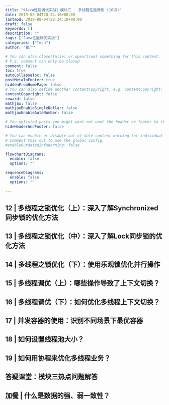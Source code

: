 ```yaml
---
title: "《Java性能调优实战》模块三 · 多线程性能调优 (10讲)"
date: 2019-08-04T20:34:10+08:00
lastmod: 2019-08-04T20:34:10+08:00
draft: false
keywords: []
description: ""
tags: ["Java性能调优实战"]
categories: ["Tech"]
author: "瞿广"

# You can also close(false) or open(true) something for this content.
# P.S. comment can only be closed
comment: false
toc: true
autoCollapseToc: false
postMetaInFooter: true
hiddenFromHomePage: false
# You can also define another contentCopyright. e.g. contentCopyright: "This is another copyright."
contentCopyright: false
reward: false
mathjax: false
mathjaxEnableSingleDollar: false
mathjaxEnableAutoNumber: false

# You unlisted posts you might want not want the header or footer to show
hideHeaderAndFooter: false

# You can enable or disable out-of-date content warning for individual post.
# Comment this out to use the global config.
#enableOutdatedInfoWarning: false

flowchartDiagrams:
  enable: false
  options: ""

sequenceDiagrams: 
  enable: false
  options: ""

---
```








<!--more-->



## 12 | 多线程之锁优化（上）：深入了解Synchronized同步锁的优化方法
## 13 | 多线程之锁优化（中）：深入了解Lock同步锁的优化方法
## 14 | 多线程之锁优化（下）：使用乐观锁优化并行操作
## 15 | 多线程调优（上）：哪些操作导致了上下文切换？
## 16 | 多线程调优（下）：如何优化多线程上下文切换？
## 17 | 并发容器的使用：识别不同场景下最优容器
## 18 | 如何设置线程池大小？
## 19 | 如何用协程来优化多线程业务？

## 答疑课堂：模块三热点问题解答
## 加餐 | 什么是数据的强、弱一致性？